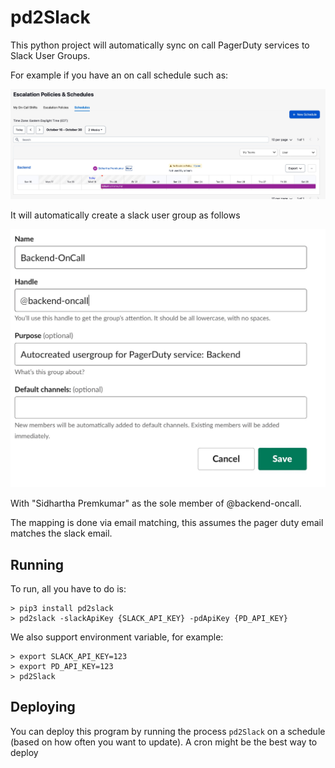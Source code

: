 # pd2Slack

This python project will automatically sync on call PagerDuty services to Slack User Groups.

For example if you have an on call schedule such as: 
<p align="center">
  <img src="./.github/src/pagerDutySchedule.jpeg" />
</p>

It will automatically create a slack user group as follows
<p align="center">
  <img src="./.github/src/slackUserGroup.jpeg" />
</p>

With "Sidhartha Premkumar" as the sole member of @backend-oncall. 

The mapping is done via email matching, this assumes the pager duty email matches the slack email. 

## Running

To run, all you have to do is:
```
> pip3 install pd2slack
> pd2slack -slackApiKey {SLACK_API_KEY} -pdApiKey {PD_API_KEY}
```

We also support environment variable, for example:
```
> export SLACK_API_KEY=123
> export PD_API_KEY=123
> pd2Slack
```

## Deploying

You can deploy this program by running the process `pd2Slack` on a schedule (based on how often you want to update). A cron might be the best way to deploy